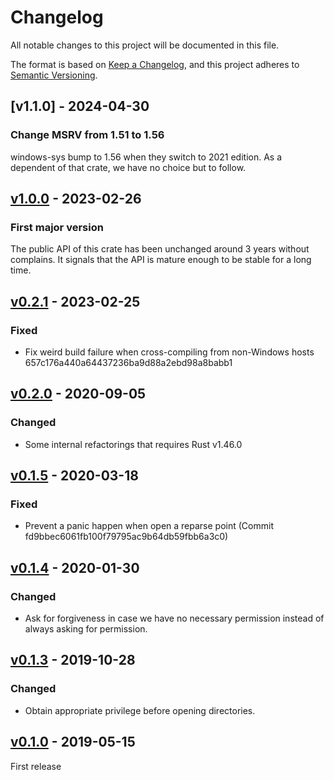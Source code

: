 # Changelog

All notable changes to this project will be documented in this file.

The format is based on [Keep a Changelog](https://keepachangelog.com/en/1.0.0/),
and this project adheres to [Semantic Versioning](https://semver.org/spec/v2.0.0.html).

<!--
# Guiding Principles

* Changelogs are for _humans_, not machines.
* There should be an entry for every single version.
* The same types of changes should be grouped.
* Versions and sections should be linkable.
* The latest version comes first.
* The release date of each version is displayed.
* Mention whether you follow Semantic Versioning.

# Types of changes

* `Added` for new features.
* `Changed` for changes in existing functionality.
* `Deprecated` for soon-to-be removed features.
* `Removed` for now removed features.
* `Fixed` for any bug fixes.
* `Security` in case of vulnerabilities.
-->
## [v1.1.0] - 2024-04-30
### Change MSRV from 1.51 to 1.56

windows-sys bump to 1.56 when they switch to 2021 edition.
As a dependent of that crate, we have no choice but to follow.

## [v1.0.0] - 2023-02-26
### First major version
The public API of this crate has been unchanged around 3 years without complains.
It signals that the API is mature enough to be stable for a long time.

## [v0.2.1] - 2023-02-25
### Fixed
* Fix weird build failure when cross-compiling from non-Windows hosts
  657c176a440a64437236ba9d88a2ebd98a8babb1

## [v0.2.0] - 2020-09-05
### Changed
* Some internal refactorings that requires Rust v1.46.0

## [v0.1.5] - 2020-03-18
### Fixed
* Prevent a panic happen when open a reparse point (Commit fd9bbec6061fb100f79795ac9b64db59fbb6a3c0)

## [v0.1.4] - 2020-01-30
### Changed
* Ask for forgiveness in case we have no necessary permission
  instead of always asking for permission.

## [v0.1.3] - 2019-10-28
### Changed
* Obtain appropriate privilege before opening directories.

## [v0.1.0] - 2019-05-15

First release

[v1.0.0]: https://github.com/lzutao/junction/compare/v1.0.0...v1.1.0
[v1.0.0]: https://github.com/lzutao/junction/compare/v0.2.1...v1.0.0
[v0.2.1]: https://github.com/lzutao/junction/compare/v0.2.0...v0.2.1
[v0.2.0]: https://github.com/lzutao/junction/compare/v0.1.0...v0.2.0
[v0.1.5]: https://github.com/lzutao/junction/compare/v0.1.4...v0.1.5
[v0.1.4]: https://github.com/lzutao/junction/compare/v0.1.3...v0.1.4
[v0.1.3]: https://github.com/lzutao/junction/compare/v0.1.0...v0.1.3
[v0.1.0]: https://github.com/lzutao/junction/releases/tag/v0.1.0
